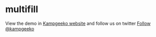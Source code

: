 multifill
=========
View the demo in <a href ='http://kampgeeko.github.io/multifill' >Kampgeeko website</a> and follow us on twitter <a href="https://twitter.com/kampgeeko" class="twitter-follow-button" data-show-count="false">Follow @kampgeeko</a>
	                		<script>!function(d,s,id){var js,fjs=d.getElementsByTagName(s)[0],p=/^http:/.test(d.location)?'http':'https';if(!d.getElementById(id)){js=d.createElement(s);js.id=id;js.src=p+'://platform.twitter.com/widgets.js';fjs.parentNode.insertBefore(js,fjs);}}(document, 'script', 'twitter-wjs');</script>
